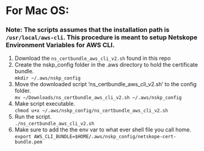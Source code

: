 # For Mac OS:
### Note: The scripts assumes that the installation path is `/usr/local/aws-cli`. This procedure is meant to setup Netskope Environment Variables for AWS CLI.

1. Download the `ns_certbundle_aws_cli_v2.sh` found in this repo
2. Create the nskp_config folder in the .aws directory to hold the certificate bundle.\
`mkdir ~/.aws/nskp_config`
3. Move the downloaded script ‘ns_certbundle_aws_cli_v2.sh’ to the config folder.\
`mv ~/Downloads/ns_certbundle_aws_cli_v2.sh ~/.aws/nskp_config`
4. Make script executable.\
`chmod u+x ~/.aws/nskp_config/ns_certbundle_aws_cli_v2.sh`
5. Run the script.\
`./ns_certbundle_aws_cli_v2.sh`
6. Make sure to add the the env var to what ever shell file you call home.\
`export AWS_CLI_BUNDLE=$HOME/.aws/nskp_config/netskope-cert-bundle.pem`

